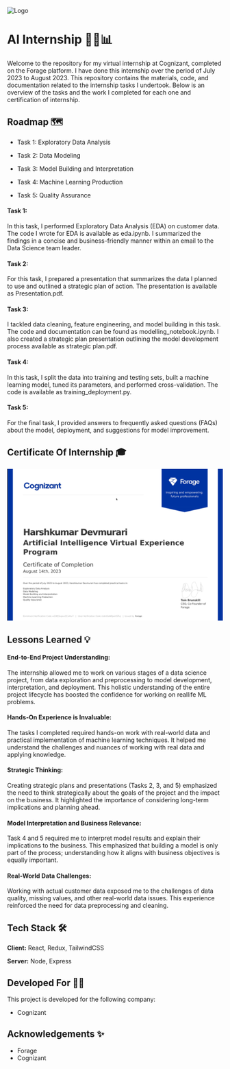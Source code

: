 
![Logo](https://galgotiacollege.edu/assets/images/logos1/Cognizant-logo-Blue.png)


# AI Internship 🧠🧩📊

Welcome to the repository for my virtual internship at Cognizant, completed on the Forage platform. I have done this internship over the period of July 2023 to August 2023. This repository contains the materials, code, and documentation related to the internship tasks I undertook. Below is an overview of the tasks and the work I completed for each one and certification of internship.
## Roadmap 🗺️

- Task 1: Exploratory Data Analysis

- Task 2: Data Modeling

- Task 3: Model Building and Interpretation

- Task 4: Machine Learning Production

- Task 5: Quality Assurance


#### Task 1:
In this task, I performed Exploratory Data Analysis (EDA) on customer data. The code I wrote for EDA is available as eda.ipynb. I summarized the findings in a concise and business-friendly manner within an email to the Data Science team leader.

#### Task 2:
For this task, I prepared a presentation that summarizes the data I planned to use and outlined a strategic plan of action. The presentation is available as Presentation.pdf.

#### Task 3:
I tackled data cleaning, feature engineering, and model building in this task. The code and documentation can be found as modelling_notebook.ipynb. I also created a strategic plan presentation outlining the model development process available as strategic plan.pdf.

#### Task 4:
In this task, I split the data into training and testing sets, built a machine learning model, tuned its parameters, and performed cross-validation. The code is available as training_deployment.py.

#### Task 5:
For the final task, I provided answers to frequently asked questions (FAQs) about the model, deployment, and suggestions for model improvement.

## Certificate Of Internship 🎓

![Certificate](https://github.com/Harsh19012003/Cognizant_AI_Internship/blob/main/Cognizant%20Internship%20AI%20Certificate.png?raw=true)
## Lessons Learned 💡

#### End-to-End Project Understanding: 
The internship allowed me to work on various stages of a data science project, from data exploration and preprocessing to model development, interpretation, and deployment. This holistic understanding of the entire project lifecycle has boosted the confidence for working on reallife ML problems.

#### Hands-On Experience is Invaluable: 
The tasks I completed required hands-on work with real-world data and practical implementation of machine learning techniques. It helped me understand the challenges and nuances of working with real data and applying knowledge.

#### Strategic Thinking: 
Creating strategic plans and presentations (Tasks 2, 3, and 5) emphasized the need to think strategically about the goals of the project and the impact on the business. It highlighted the importance of considering long-term implications and planning ahead.

#### Model Interpretation and Business Relevance: 
Task 4 and 5 required me to interpret model results and explain their implications to the business. This emphasized that building a model is only part of the process; understanding how it aligns with business objectives is equally important.

#### Real-World Data Challenges: 
Working with actual customer data exposed me to the challenges of data quality, missing values, and other real-world data issues. This experience reinforced the need for data preprocessing and cleaning.

## Tech Stack  🛠️

**Client:** React, Redux, TailwindCSS

**Server:** Node, Express


## Developed For 👨‍💻

This project is developed for the following company:

- Cognizant


## Acknowledgements ✨

 - Forage
 - Cognizant

